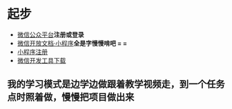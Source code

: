 # 起步
- [微信公众平台](https://mp.weixin.qq.com/)**注册或登录**
- [微信开放文档·小程序](https://developers.weixin.qq.com/miniprogram/dev/framework/)**全是字慢慢啃吧 = =**
- [小程序注册](https://developers.weixin.qq.com/miniprogram/introduction/#%E5%B0%8F%E7%A8%8B%E5%BA%8F%E6%B3%A8%E5%86%8C)
- [微信开发工具下载](https://developers.weixin.qq.com/miniprogram/dev/devtools/stable.html)

## 我的学习模式是边学边做跟着教学视频走，到一个任务点时照着做，慢慢把项目做出来